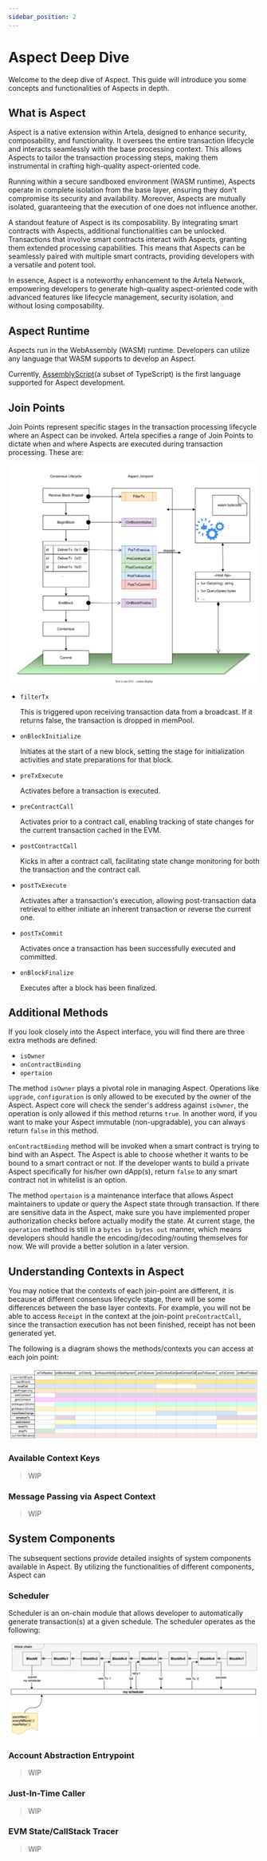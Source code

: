 ```yaml
---
sidebar_position: 2
---
```


# Aspect Deep Dive

Welcome to the deep dive of Aspect. This guide will introduce you some concepts and functionalities of Aspects in depth.

## What is Aspect

Aspect is a native extension within Artela, designed to enhance security, composability, and functionality. It oversees the entire transaction lifecycle and interacts seamlessly with the base processing context. This allows Aspects to tailor the transaction processing steps, making them instrumental in crafting high-quality aspect-oriented code.

Running within a secure sandboxed environment (WASM runtime), Aspects operate in complete isolation from the base layer, ensuring they don't compromise its security and availability. Moreover, Aspects are mutually isolated, guaranteeing that the execution of one does not influence another.

A standout feature of Aspect is its composability. By integrating smart contracts with Aspects, additional functionalities can be unlocked. Transactions that involve smart contracts interact with Aspects, granting them extended processing capabilities. This means that Aspects can be seamlessly paired with multiple smart contracts, providing developers with a versatile and potent tool.

In essence, Aspect is a noteworthy enhancement to the Artela Network, empowering developers to generate high-quality aspect-oriented code with advanced features like lifecycle management, security isolation, and without losing composability.

## Aspect Runtime

Aspects run in the WebAssembly (WASM) runtime. Developers can utilize any language that WASM supports to develop an Aspect.

Currently, [AssemblyScript](https://www.assemblyscript.org/getting-started.html)(a subset of TypeScript) is the first language supported for Aspect development.

## Join Points

Join Points represent specific stages in the transaction processing lifecycle where an Aspect can be invoked. Artela specifies a range of Join Points to dictate when and where Aspects are executed during transaction processing. These are:

![ninety_p](./img/join-points.svg)

- `filterTx`

  This is triggered upon receiving transaction data from a broadcast. If it returns false, the transaction is dropped in memPool.

- `onBlockInitialize`

  Initiates at the start of a new block, setting the stage for initialization activities and state preparations for that block.

- `preTxExecute`

  Activates before a transaction is executed.

- `preContractCall`

  Activates prior to a contract call, enabling tracking of state changes for the current transaction cached in the EVM.

- `postContractCall`

  Kicks in after a contract call, facilitating state change monitoring for both the transaction and the contract call.

- `postTxExecute`

  Activates after a transaction's execution, allowing post-transaction data retrieval to either initiate an inherent transaction or reverse the current one.

- `postTxCommit`

  Activates once a transaction has been successfully executed and committed.

- `onBlockFinalize`

  Executes after a block has been finalized.

## Additional Methods

If you look closely into the Aspect interface, you will find there are three extra methods are defined:

- `isOwner`
- `onContractBinding`
- `opertaion`

The method `isOwner` plays a pivotal role in managing Aspect. Operations like `upgrade`, `configuration` is only allowed to be executed by the owner of the Aspect. Aspect core will check the sender's address against `isOwner`, the operation is only allowed if this method returns `true`. In another word, if you want to make your Aspect immutable (non-upgradable), you can always return `false` in this method.

`onContractBinding` method will be invoked when a smart contract is trying to bind with an Aspect. The Aspect is able to choose whether it wants to be bound to a smart contract or not. If the developer wants to build a private Aspect specifically for his/her own dApp(s), return `false` to any smart contract not in whitelist is an option.

The method `opertaion` is a maintenance interface that allows Aspect maintainers to update or query the Aspect state through transaction. If there are sensitive data in the Aspect, make sure you have implemented proper authorization checks before actually modify the state. At current stage, the `operation` method is still in a `bytes in bytes out` manner, which means developers should handle the encoding/decoding/routing themselves for now. We will provide a better solution in a later version.

## Understanding Contexts in Aspect

You may notice that the contexts of each join-point are different, it is because at different consensus lifecycle stage, there will be some differences between the base layer contexts. For example, you will not be able to access `Receipt` in the context at the join-point `preContractCall`, since the transaction execution has not been finished, receipt has not been generated yet.  

The following is a diagram shows the methods/contexts you can access at each join point:

![Functionalities Image](./img/2.png)

### Available Context Keys

> WIP

### Message Passing via Aspect Context

> WIP

## System Components

The subsequent sections provide detailed insights of system components available in Aspect. By utilizing the functionalities of different components, Aspect can 

### Scheduler

Scheduler is an on-chain module that allows developer to automatically generate transaction(s) at a given schedule. The scheduler operates as the following:

![Scheduler Image](./img/3.png)

### Account Abstraction Entrypoint

> WIP

### Just-In-Time Caller

> WIP

### EVM State/CallStack Tracer

> WIP
